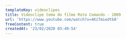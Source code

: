 ```yaml
---
templateKey: videoclipes
title: Videoclipe tema do filme Rota Comando - 2009
url: 'https://www.youtube.com/watch?v=4KiTmiedtb8'
freeContent: true
createdAt: '23/02/2020 03:49:54'
---
```



